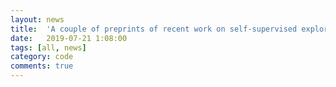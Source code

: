 ```yaml
---
layout: news
title:  'A couple of preprints of recent work on self-supervised exploration and industrial part insertion released now on arXiv and presented at ICML workshops.'
date:   2019-07-21 1:08:00
tags: [all, news]
category: code
comments: true
---
```

